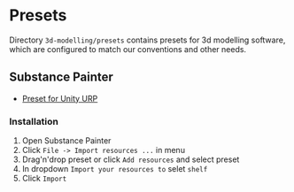 # Presets

Directory `3d-modelling/presets` contains presets for 3d modelling software, which are configured to match our conventions and other needs.

## Substance Painter

- [Preset for Unity URP](presets/Substance%20Painter/Ninsar%20Unity%20URP%20(Metalic%20Glosiness).spexp)

### Installation

1. Open Substance Painter
2. Click `File -> Import resources ...` in menu
3. Drag'n'drop preset or click `Add resources` and select preset
4. In dropdown `Import your resources to` selet `shelf`
5. Click `Import`
